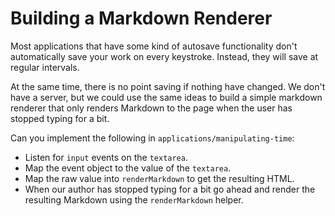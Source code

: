 # Building a Markdown Renderer

Most applications that have some kind of autosave functionality don't automatically save your work on every keystroke. Instead, they will save at regular intervals.

At the same time, there is no point saving if nothing have changed. We don't have a server, but we could use the same ideas to build a simple markdown renderer that only renders Markdown to the page when the user has stopped typing for a bit.

Can you implement the following in `applications/manipulating-time`:

- Listen for `input` events on the `textarea`.
- Map the event object to the value of the `textarea`.
- Map the raw value into `renderMarkdown` to get the resulting HTML.
- When our author has stopped typing for a bit go ahead and render the resulting Markdown using the `renderMarkdown` helper.
